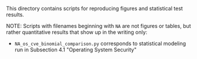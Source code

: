 This directory contains scripts for reproducing figures and statistical test results.

NOTE: Scripts with filenames beginning with `NA` are not figures or tables, but rather quantitative results that show up in the writing only:

* `NA_os_cve_binomial_comparison.py` corresponds to statistical modeling run in Subsection 4.1 "Operating System Security"
